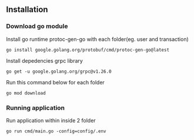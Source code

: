 ## Installation
### Download go module
Install go runtime protoc-gen-go with each folder(eg. user and transaction)
```
go install google.golang.org/protobuf/cmd/protoc-gen-go@latest
```
Install depedencies grpc library
```
go get -u google.golang.org/grpc@v1.26.0
```
Run this command below for each folder
```
go mod download
```
### Running application
Run application within inside 2 folder
```
go run cmd/main.go -config=config/.env
```
